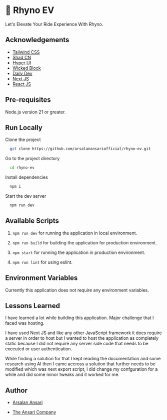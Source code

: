 # 🎉 Rhyno EV

Let's Elevate Your Ride Experience With Rhyno.

## Acknowledgements

- [Tailwind CSS](https://tailwindcss.com)
- [Shad CN](https://ui.shadcn.com)
- [Hyper UI](https://hyperui.dev)
- [Wicked Block](https://wickedblocks.dev)
- [Daily Dev](https://daily.dev)
- [Next JS](https://nextjs.org)
- [React JS](https://react.dev)

## Pre-requisites

Node.js version 21 or greater.

## Run Locally

Clone the project

```bash
  git clone https://github.com/arsalanansariofficial/rhyno-ev.git
```

Go to the project directory

```bash
  cd rhyno-ev
```

Install dependencies

```bash
  npm i
```

Start the dev server

```bash
  npm run dev
```

## Available Scripts

1.  `npm run dev` for running the application in local environment.

2.  `npm run build` for building the application for production environment.

3.  `npm start` for running the application in production environment.

4.  `npm run lint` for using eslint.

## Environment Variables

Currently this application does not require any environment variables.

## Lessons Learned

I have learned a lot while building this application. Major challenge that I faced was hosting.

I have used Next JS and like any other JavaScript framework it does require a server in order to host but I wanted to host the application as completely static because I did not require any server side code that needs to be executed or user authentication.

While finding a solution for that I kept reading the documentation and some research using AI then I came accross a solution that further needs to be modified which was next export script, I did change my confguration for a while and did some minor tweaks and it worked for me.

## Author

- [Arsalan Ansari](https://arsalanansariofficial.github.io/arsalanansariofficial)

- [The Ansari Company](https://arsalanansariofficial.github.io/the-ansari-company)
